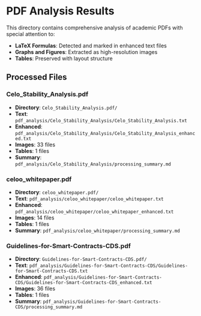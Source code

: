# PDF Analysis Results

This directory contains comprehensive analysis of academic PDFs with special attention to:

- **LaTeX Formulas**: Detected and marked in enhanced text files
- **Graphs and Figures**: Extracted as high-resolution images
- **Tables**: Preserved with layout structure

## Processed Files

### Celo_Stability_Analysis.pdf

- **Directory**: `Celo_Stability_Analysis.pdf/`
- **Text**: `pdf_analysis/Celo_Stability_Analysis/Celo_Stability_Analysis.txt`
- **Enhanced**: `pdf_analysis/Celo_Stability_Analysis/Celo_Stability_Analysis_enhanced.txt`
- **Images**: 33 files
- **Tables**: 1 files
- **Summary**: `pdf_analysis/Celo_Stability_Analysis/processing_summary.md`

### celoo_whitepaper.pdf

- **Directory**: `celoo_whitepaper.pdf/`
- **Text**: `pdf_analysis/celoo_whitepaper/celoo_whitepaper.txt`
- **Enhanced**: `pdf_analysis/celoo_whitepaper/celoo_whitepaper_enhanced.txt`
- **Images**: 14 files
- **Tables**: 1 files
- **Summary**: `pdf_analysis/celoo_whitepaper/processing_summary.md`

### Guidelines-for-Smart-Contracts-CDS.pdf

- **Directory**: `Guidelines-for-Smart-Contracts-CDS.pdf/`
- **Text**: `pdf_analysis/Guidelines-for-Smart-Contracts-CDS/Guidelines-for-Smart-Contracts-CDS.txt`
- **Enhanced**: `pdf_analysis/Guidelines-for-Smart-Contracts-CDS/Guidelines-for-Smart-Contracts-CDS_enhanced.txt`
- **Images**: 36 files
- **Tables**: 1 files
- **Summary**: `pdf_analysis/Guidelines-for-Smart-Contracts-CDS/processing_summary.md`

